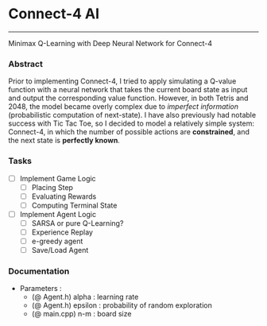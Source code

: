 # Connect-4 AI
---

Minimax Q-Learning with Deep Neural Network for Connect-4

### Abstract

Prior to implementing Connect-4, I tried to apply simulating a Q-value function with a neural network that takes the current board state as input and output the corresponding value function. However, in both Tetris and 2048, the model became overly complex due to *imperfect information* (probabilistic computation of next-state). I have also previously had notable success with Tic Tac Toe, so I decided to model a relatively simple system: Connect-4, in which the number of possible actions are **constrained**, and the next state is **perfectly known**.

### Tasks
- [ ] Implement Game Logic
	- [ ] Placing Step
	- [ ] Evaluating Rewards
	- [ ] Computing Terminal State

- [ ] Implement Agent Logic
	- [ ] SARSA or pure Q-Learning?
	- [ ] Experience Replay
	- [ ] e-greedy agent
	- [ ] Save/Load Agent

### Documentation

- Parameters :
	- (@ Agent.h) alpha : learning rate
	- (@ Agent.h) epsilon : probability of random exploration
	- (@ main.cpp) n-m : board size
